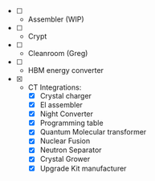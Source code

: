 - [ ] - Assembler (WIP)
- [ ] - Crypt 
- [ ] - Cleanroom (Greg)  
- [ ] - HBM energy converter
- [x] - CT Integrations:
    - [x] Crystal charger
    - [x] El assembler
    - [x] Night Converter
    - [x] Programming table
    - [x] Quantum Molecular transformer
    - [x] Nuclear Fusion
    - [x] Neutron Separator
    - [x] Crystal Grower
    - [x] Upgrade Kit manufacturer